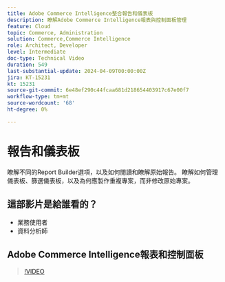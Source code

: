```yaml
---
title: Adobe Commerce Intelligence整合報告和儀表板
description: 瞭解Adobe Commerce Intelligence報表與控制面板管理
feature: Cloud
topic: Commerce, Administration
solution: Commerce,Commerce Intelligence
role: Architect, Developer
level: Intermediate
doc-type: Technical Video
duration: 549
last-substantial-update: 2024-04-09T00:00:00Z
jira: KT-15231
kt: 15231
source-git-commit: 6e48ef290c44fcaa681d218654403917c67e00f7
workflow-type: tm+mt
source-wordcount: '68'
ht-degree: 0%

---
```


# 報告和儀表板

瞭解不同的Report Builder選項，以及如何閱讀和瞭解原始報告。 瞭解如何管理儀表板、篩選儀表板，以及為何應製作重複專案，而非修改原始專案。

## 這部影片是給誰看的？

- 業務使用者
- 資料分析師

## Adobe Commerce Intelligence報表和控制面板

>[!VIDEO](https://video.tv.adobe.com/v/3428252?learn=on)
